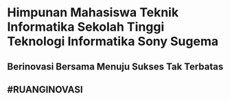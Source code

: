 # Himpunan Mahasiswa Teknik Informatika Sekolah Tinggi Teknologi Informatika Sony Sugema
## Berinovasi Bersama Menuju Sukses Tak Terbatas
## #RUANGINOVASI
